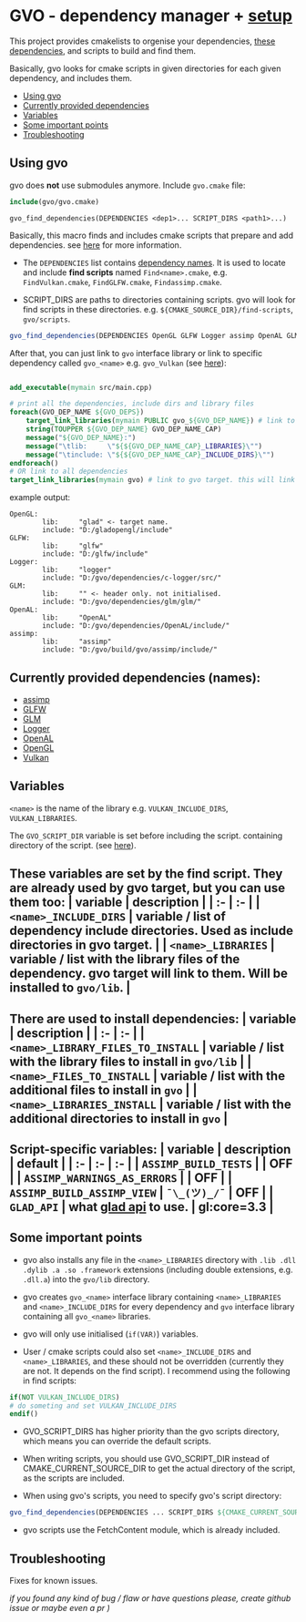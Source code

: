 # GVO - dependency manager + [setup](#currently-provided-dependencies-names)
This project provides cmakelists to orgenise your dependencies, [these dependencies](#currently-provided-dependencies-names), and scripts to build and find them. 

Basically, gvo looks for cmake scripts in given directories for each given dependency, and includes them.

- [Using gvo](#using-gvo)
- [Currently provided dependencies](#currently-provided-dependencies-names)
- [Variables](#variables)
- [Some important points](#some-important-points)
- [Troubleshooting](#troubleshooting)

## Using gvo
gvo does **not** use submodules anymore.
Include `gvo.cmake` file:
``` cmake
include(gvo/gvo.cmake)
```
`gvo_find_dependencies(DEPENDENCIES <dep1>... SCRIPT_DIRS <path1>...)`

Basically, this macro finds and includes cmake scripts that prepare and add dependencies. see [here](#variables) for more information.

- The `DEPENDENCIES` list contains [dependency names](#currently-provided-dependencies-names). It is used to locate and include **find scripts** named `Find<name>.cmake`, e.g. `FindVulkan.cmake`, `FindGLFW.cmake`, `Findassimp.cmake`.

- SCRIPT_DIRS are paths to directories containing scripts. gvo will look for find scripts in these directories. e.g. `${CMAKE_SOURCE_DIR}/find-scripts`, `gvo/scripts`. 

``` cmake
gvo_find_dependencies(DEPENDENCIES OpenGL GLFW Logger assimp OpenAL GLM imgui SCRIPT_DIRS ${CMAKE_CURRENT_SOURCE_DIR}/scripts ${CMAKE_CURRENT_SOURCE_DIR}/gvo/scripts)
```

After that, you can just link to `gvo` interface library or link to specific dependency called `gvo_<name>` e.g. `gvo_Vulkan` (see [here](#some-important-points)):
``` cmake

add_executable(mymain src/main.cpp)

# print all the dependencies, include dirs and library files
foreach(GVO_DEP_NAME ${GVO_DEPS})
    target_link_libraries(mymain PUBLIC gvo_${GVO_DEP_NAME}) # link to specific dependecy
    string(TOUPPER ${GVO_DEP_NAME} GVO_DEP_NAME_CAP)
    message("${GVO_DEP_NAME}:")
    message("\tlib:     \"${${GVO_DEP_NAME_CAP}_LIBRARIES}\"")
    message("\tinclude: \"${${GVO_DEP_NAME_CAP}_INCLUDE_DIRS}\"")
endforeach()
# OR link to all dependencies
target_link_libraries(mymain gvo) # link to gvo target. this will link both include dirs and libraris.
```

example output:
```
OpenGL:
        lib:     "glad" <- target name.
        include: "D:/gladopengl/include"
GLFW:
        lib:     "glfw"
        include: "D:/glfw/include"
Logger:
        lib:     "logger"
        include: "D:/gvo/dependencies/c-logger/src/"
GLM:
        lib:     "" <- header only. not initialised.
        include: "D:/gvo/dependencies/glm/glm/"
OpenAL:
        lib:     "OpenAL"
        include: "D:/gvo/dependencies/OpenAL/include/"
assimp:
        lib:     "assimp"
        include: "D:/gvo/build/gvo/assimp/include/"
```

## Currently provided dependencies (names):
- [assimp](https://github.com/assimp/assimp)
- [GLFW](https://github.com/glfw/glfw)
- [GLM](https://github.com/icaven/glm)
- [Logger](https://github.com/yksz/c-logger)
- [OpenAL](https://github.com/kcat/openal-soft)
- [OpenGL](https://github.com/Dav1dde/glad)
- [Vulkan](https://github.com/KhronosGroup/Vulkan-Headers)

## Variables
`<name>` is the name of the library e.g. `VULKAN_INCLUDE_DIRS`, `VULKAN_LIBRARIES`. 

The `GVO_SCRIPT_DIR` variable is set before including the script. containing directory of the script. (see [here](#some-important-points)).

These variables are set by the find script. They are already used by gvo target, but you can use them too:
| variable | description |
| :- | :- |
| `<name>_INCLUDE_DIRS` | variable / list of dependency include directories. Used as include directories in gvo target. |
| `<name>_LIBRARIES` | variable / list with the library files of the dependency. gvo target will link to them. Will be installed to `gvo/lib`. |
---

There are used to install dependencies:
| variable | description |
| :- | :- |
| `<name>_LIBRARY_FILES_TO_INSTALL` | variable / list with the library files to install in `gvo/lib` |
| `<name>_FILES_TO_INSTALL` | variable / list with the additional files to install in `gvo` |
| `<name>_LIBRARIES_INSTALL` | variable / list with the additional directories to install in `gvo` |
---

Script-specific variables:
| variable | description | default |
| :- | :- | :- |
| `ASSIMP_BUILD_TESTS` |  | OFF |
| `ASSIMP_WARNINGS_AS_ERRORS` |  | OFF |
| `ASSIMP_BUILD_ASSIMP_VIEW` | `¯\_(ツ)_/¯` | OFF |
| `GLAD_API` | what [glad api](https://glad.dav1d.de/) to use. | gl:core=3.3 |
---

## Some important points
- gvo also installs any file in the `<name>_LIBRARIES` directory with `.lib .dll .dylib .a .so .framework` extensions (including double extensions, e.g. `.dll.a`) into the `gvo/lib` directory.

- gvo creates `gvo_<name>` interface library containing `<name>_LIBRARIES` and `<name>_INCLUDE_DIRS` for every dependency and `gvo` interface library containing all `gvo_<name>` libraries.

- gvo will only use initialised (`if(VAR)`) variables.

- User / cmake scripts could also set `<name>_INCLUDE_DIRS` and `<name>_LIBRARIES`, and these should not be overridden (currently they are not. It depends on the find script). 
I recommend using the following in find scripts:
``` cmake
if(NOT VULKAN_INCLUDE_DIRS)
# do someting and set VULKAN_INCLUDE_DIRS
endif()
```
- GVO_SCRIPT_DIRS has higher priority than the gvo scripts directory, which means you can override the default scripts.

- When writing scripts, you should use GVO_SCRIPT_DIR instead of CMAKE_CURRENT_SOURCE_DIR to get the actual directory of the script, as the scripts are included. 

- When using gvo's scripts, you need to specify gvo's script directory:
``` cmake
gvo_find_dependencies(DEPENDENCIES ... SCRIPT_DIRS ${CMAKE_CURRENT_SOURCE_DIR}/gvo/scripts)
```
- gvo scripts use the FetchContent module, which is already included.

## Troubleshooting
Fixes for known issues.


*if  you found any kind of bug / flaw or have questions please, create github issue or maybe even a pr )*
